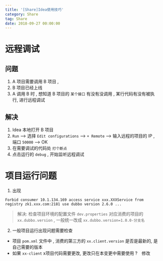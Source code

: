 ```yaml
---
title: '[Share]Idea使用技巧' 
category: Share
tag: Share
date: 2018-09-27 00:00:00
---
```


# 远程调试

## 问题 

1. A 项目需要调用 B 项目 ,
2. B 项目已经上线
3. A 调用 B 时 , 想知道 B 项目的 `某个接口` 有没有没调用 , 某行代码有没有被执行, 进行远程调试


## 解决
  
1. Idea  本地打开 B 项目
2. `Run`  --> 选择 `Edit configurations`  --> `+ Remote`  --> 输入远程的项目的 IP , 端口 `50000` -->  OK
3. 在需要调试的代码处 `打个断点`
4. 点击运行的 `debug` , 开始监听远程调试


# 项目运行问题

1. 出现 

```
Forbid consumer 10.1.134.169 access service xxx.XXXService from registry zk1.xxx.com:2181 use dubbo version 2.6.0 ...
```
> 解决: 检查项目环境的配置文件  `dev.properties` 对应消费的项目的 `xx.dubbo.version`  , 一般统一改成  `xx.dubbo.version=1.0.0-分支名`

2. 一般项目运行出现问题需要检查 
- 项目 `pom.xml` 文件中 , 消费的第三方的 `xx.client.version` 是否是最新的, 是自己需要的版本
- 如果 `xx-client` x项目代码需要更改, 更改只在本变更中需要使用 ?　修改